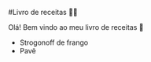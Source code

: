 #Livro de receitas :man_cook:

Olá! Bem vindo ao meu livro de receitas :wave:

- Strogonoff de frango
- Pavê
